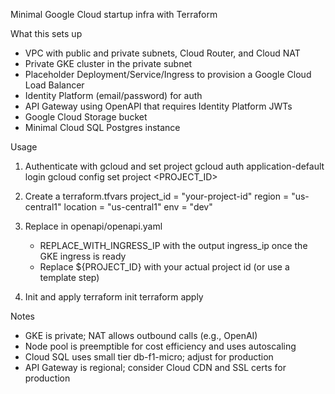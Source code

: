 Minimal Google Cloud startup infra with Terraform

What this sets up
- VPC with public and private subnets, Cloud Router, and Cloud NAT
- Private GKE cluster in the private subnet
- Placeholder Deployment/Service/Ingress to provision a Google Cloud Load Balancer
- Identity Platform (email/password) for auth
- API Gateway using OpenAPI that requires Identity Platform JWTs
- Google Cloud Storage bucket
- Minimal Cloud SQL Postgres instance

Usage
1) Authenticate with gcloud and set project
   gcloud auth application-default login
   gcloud config set project <PROJECT_ID>

2) Create a terraform.tfvars
   project_id = "your-project-id"
   region     = "us-central1"
   location   = "us-central1"
   env        = "dev"

3) Replace in openapi/openapi.yaml
   - REPLACE_WITH_INGRESS_IP with the output ingress_ip once the GKE ingress is ready
   - Replace ${PROJECT_ID} with your actual project id (or use a template step)

4) Init and apply
   terraform init
   terraform apply

Notes
- GKE is private; NAT allows outbound calls (e.g., OpenAI)
- Node pool is preemptible for cost efficiency and uses autoscaling
- Cloud SQL uses small tier db-f1-micro; adjust for production
- API Gateway is regional; consider Cloud CDN and SSL certs for production

